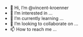 - 👋 Hi, I’m @vincent-kroenner
- 👀 I’m interested in ...
- 🌱 I’m currently learning ...
- 💞️ I’m looking to collaborate on ...
- 📫 How to reach me ...

<!---
vincent-kroenner/vincent-kroenner is a ✨ special ✨ repository because its `README.md` (this file) appears on your GitHub profile.
You can click the Preview link to take a look at your changes.
--->
